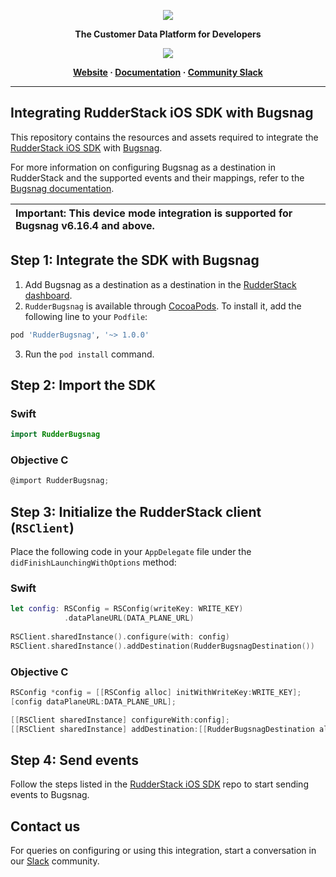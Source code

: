 <p align="center">
  <a href="https://rudderstack.com/">
    <img src="https://user-images.githubusercontent.com/59817155/121357083-1c571300-c94f-11eb-8cc7-ce6df13855c9.png">
  </a>
</p>

<p align="center"><b>The Customer Data Platform for Developers</b></p>

<p align="center">
  <a href="https://cocoapods.org/pods/RudderBugsnag">
    <img src="https://img.shields.io/cocoapods/v/RudderBugsnag.svg?style=flat">
    </a>
</p>

<p align="center">
  <b>
    <a href="https://rudderstack.com">Website</a>
    ·
    <a href="https://www.rudderstack.com/docs/destinations/error-reporting/bugsnag/">Documentation</a>
    ·
    <a href="https://rudderstack.com/join-rudderstack-slack-community">Community Slack</a>
  </b>
</p>

---
## Integrating RudderStack iOS SDK with Bugsnag

This repository contains the resources and assets required to integrate the [RudderStack iOS SDK](https://www.rudderstack.com/docs/stream-sources/rudderstack-sdk-integration-guides/rudderstack-ios-sdk/ios-v2/) with [Bugsnag](https://www.bugsnag.com/).

For more information on configuring Bugsnag as a destination in RudderStack and the supported events and their mappings, refer to the [Bugsnag documentation](https://www.rudderstack.com/docs/destinations/error-reporting/bugsnag/).

| Important: This device mode integration is supported for Bugsnag v6.16.4 and above.|
| :---|

## Step 1: Integrate the SDK with Bugsnag

1. Add Bugsnag as a destination as a destination in the [RudderStack dashboard](https://app.rudderstack.com/).
2. `RudderBugsnag` is available through [CocoaPods](https://cocoapods.org). To install it, add the following line to your `Podfile`:

```ruby
pod 'RudderBugsnag', '~> 1.0.0'
```

3. Run the `pod install` command.

## Step 2: Import the SDK

### Swift

```swift
import RudderBugsnag
```

### Objective C

```objectivec
@import RudderBugsnag;
```

## Step 3: Initialize the RudderStack client (`RSClient`)

Place the following code in your `AppDelegate` file under the `didFinishLaunchingWithOptions` method:

### Swift

```swift
let config: RSConfig = RSConfig(writeKey: WRITE_KEY)
            .dataPlaneURL(DATA_PLANE_URL)
        
RSClient.sharedInstance().configure(with: config)
RSClient.sharedInstance().addDestination(RudderBugsnagDestination())
```

### Objective C

```objective-c
RSConfig *config = [[RSConfig alloc] initWithWriteKey:WRITE_KEY];
[config dataPlaneURL:DATA_PLANE_URL];

[[RSClient sharedInstance] configureWith:config];
[[RSClient sharedInstance] addDestination:[[RudderBugsnagDestination alloc] init]];
```

## Step 4: Send events

Follow the steps listed in the [RudderStack iOS SDK](https://github.com/rudderlabs/rudder-sdk-ios/tree/master-v2#sending-events) repo to start sending events to Bugsnag.

## Contact us

For queries on configuring or using this integration, start a conversation in our [Slack](https://rudderstack.com/join-rudderstack-slack-community) community.
